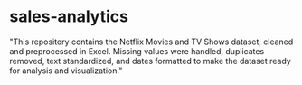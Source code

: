 # sales-analytics
"This repository contains the Netflix Movies and TV Shows dataset, cleaned and preprocessed in Excel. Missing values were handled, duplicates removed, text standardized, and dates formatted to make the dataset ready for analysis and visualization."
